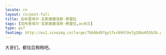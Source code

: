 ```yaml
---
locate: cn
layout: cn/post-full
title: 加布里埃尔·瓦斯康塞洛斯·费雷拉
tags: [加布里埃尔·瓦斯康塞洛斯·费雷拉,ac米兰]
type: gif
featimg: http://ws1.sinaimg.cn/large/7bb8bd97gy1fxs99hl9xfg20bo055b2b.gif
---
```


大哥们，都往后稍稍吧。